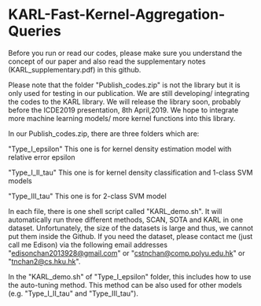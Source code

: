 # KARL-Fast-Kernel-Aggregation-Queries
Before you run or read our codes, please make sure you understand the concept of our paper and also read the supplementary notes (KARL_supplementary.pdf) in this github.

Please note that the folder "Publish_codes.zip" is not the library but it is only used for testing in our publication. We are still developing/ integrating the codes to the KARL library. We will release the library soon, probably before the ICDE2019 presentation, 8th April,2019. We hope to integrate more machine learning models/ more kernel functions into this library.

In our Publish_codes.zip, there are three folders which are:

"Type_I_epsilon" This one is for kernel density estimation model with relative error epsilon

"Type_I_II_tau" This one is for kernel density classification and 1-class SVM models

"Type_III_tau" This one is for 2-class SVM model

In each file, there is one shell script called "KARL_demo.sh". It will automatically run three different methods, SCAN, SOTA and KARL in one dataset. Unfortunately, the size of the datasets is large and thus, we cannot put them inside the Github. If you need the dataset, please contact me (just call me Edison) via the following email addresses "edisonchan2013928@gmail.com" or "cstnchan@comp.polyu.edu.hk" or "tnchan2@cs.hku.hk".

In the "KARL_demo.sh" of "Type_I_epsilon" folder, this includes how to use the auto-tuning method. This method can be also used for other models (e.g. "Type_I_II_tau" and "Type_III_tau").
